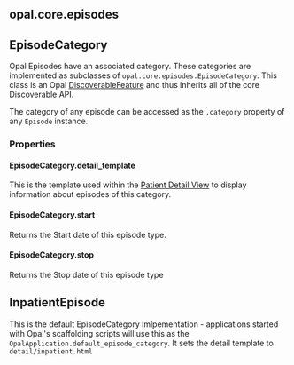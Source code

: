 ## opal.core.episodes


## EpisodeCategory

Opal Episodes have an associated category. These categories are implemented as subclasses
of `opal.core.episodes.EpisodeCategory`. This class is an Opal [DiscoverableFeature](../guides/discoverable.md)
and thus inherits all of the core Discoverable API.

The category of any episode can be accessed as the `.category` property of any `Episode` instance.

### Properties

#### EpisodeCategory.detail_template

This is the template used within the [Patient Detail View](../guides/patient_detail_views.md) to display
information about episodes of this category.

#### EpisodeCategory.start

Returns the Start date of this episode type.

#### EpisodeCategory.stop

Returns the Stop date of this episode type

## InpatientEpisode

This is the default EpisodeCategory imlpementation - applications started with Opal's scaffolding
scripts will use this as the `OpalApplication.default_episode_category`. It sets the detail template to
`detail/inpatient.html`
